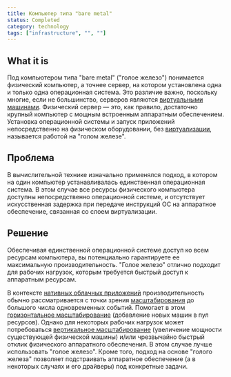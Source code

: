 ```yaml
---
title: Компьютер типа "bare metal"
status: Completed
category: technology
tags: ["infrastructure", "", ""]
---
```


## What it is

Под компьютером типа "bare metal" ("голое железо") понимается физический компьютер, а точнее сервер, 
на котором установлена одна и только одна операционная система.
Это различие важно, поскольку многие, если не большинство, серверов являются [виртуальными машинами](/virtual-machine/).
Физический сервер — это, как правило, достаточно крупный компьютер с мощным встроенным аппаратным обеспечением.
Установка операционной системы и запуск приложений непосредственно на физическом оборудовании, 
без [виртуализации](/virtualization/), называется работой на "голом железе".

## Проблема

В вычислительной технике изначально применялся подход, в котором на один компьютер устанавливалась единственная операционная система.
В этом случае все ресурсы физического компьютера доступны непосредственно операционной системе, 
и отсутствует искусственная задержка при передаче инструкций ОС на аппаратное обеспечение, связанная со слоем виртуализации.

## Решение

Обеспечивая единственной операционной системе доступ ко всем ресурсам компьютера, 
вы потенциально гарантируете ее максимальную производительность.
"Голое железо" отлично подходит для рабочих нагрузок, которым требуется быстрый доступ к аппаратным ресурсам.

В контексте [нативных облачных приложений](/cloud-native-apps/) 
производительность обычно рассматривается с точки зрения [масштабирования](/scalability/) до большого числа одновременных событий. 
Помогает в этом [горизонтальное масштабирование](/horizontal-scaling/) (добавление новых машин в пул ресурсов).
Однако для некоторых рабочих нагрузок может потребоваться [вертикальное масштабирование](/vertical-scaling/) (увеличение мощности существующей физической машины) и/или чрезвычайно быстрый отклик физического аппаратного обеспечения. В этом случае лучше использовать "голое железо".
Кроме того, подход на основе "голого железа" позволяет подстраивать аппаратное обеспечение 
(а в некоторых случаях и его драйверы) под конкретные задачи.

